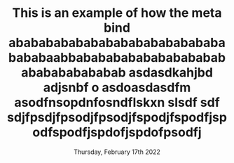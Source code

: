 ---
title: >-
  This is an example of how the meta bind
  abababababababababababababababababaabbababababababababababababababababab

  asdasdkahjbd
   adjsnbf o
  asdoasdasdfm

  asodfnsopdnfosndflskxn slsdf

  sdf sdjfpsdjfpsodjfpsodjfspodjfspodfjspodfspodfjspdofjspdofpsodfj
select: option a
multi-select:
  - option a
  - option c
date: Thursday, February 17th 2022
time: 19:20
---